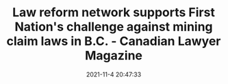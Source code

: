 ---
"title": "Law reform network supports First Nation's challenge against mining claim laws in B.C. - Canadian Lawyer Magazine"
"date": "2021-11-4 20:47:33"
"feed_name": "GOOGLENEWSMINING"
"feed_website": "https://news.google.com/search?q=mining%2Bincident&hl=en-US&gl=US&ceid=US:en"
"feed_rss": "https://news.google.com/rss/search?q=mining%2Bincident&hl=en-US&gl=US&ceid=US:en"
"link": "https://www.canadianlawyermag.com/practice-areas/indigenous/law-reform-network-supports-first-nations-challenge-against-mining-claim-laws-in-bc/361427"
"source": "{'href': 'https://www.canadianlawyermag.com', 'title': 'Canadian Lawyer Magazine'}"
"file": "_posts/2021-1-1-5a0739928bf0c1bdaf965d20d2f7526bf606a9d3.md"
"accident": "0"
"drilling": "0"
"dead": "0"
"injured": "0"
"arrested": "0"
"place": "unknown place"
"where": "unknown site"
"causes": "unknown"
"place_uri": "unknown place"
---